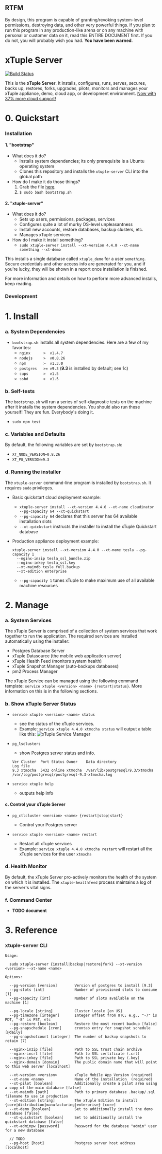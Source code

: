## RTFM
By design, this program is capable of granting/revoking system-level permissions, destroying data, and other very powerful things. If you plan to run this program in any production-like arena or on any machine with personal or customer data on it, read this ENTIRE DOCUMENT first. If you do not, you will probably wish you had. **You have been warned.**

# xTuple Server
[![Build Status](https://magnum.travis-ci.com/xtuple/xtuple-scripts.svg?token=gns5sJtFWu8Pk688aPh7)](https://magnum.travis-ci.com/xtuple/xtuple-scripts)

This is the **xTuple Server**. It installs, configures, runs, serves, secures, backs up, restores, forks, upgrades, pilots, monitors and manages your xTuple appliance, demo, cloud app, or development environment. [Now with 37% more cloud support!](http://www.theonion.com/video/hp-on-that-cloud-thing-that-everyone-else-is-talki,28789/)

# 0. Quickstart

### Installation
#### 1. "bootstrap"
  - What does it do?
    - Installs system dependencies; its only prerequisite is a Ubuntu operating system
    - Clones this repository and installs the `xtuple-server` CLI into the global path
  - How do I make it do those things?
    1. Grab the file [here](https://github.com/xtuple/xtuple-scripts/blob/master/bootstrap.sh).
    2. `$ sudo bash bootstrap.sh`

#### 2. "xtuple-server"
  - What does it do?
    - Sets up users, permissions, packages, services
    - Configures quite a lot of murky OS-level unpleasantness
    - Install new accounts, restore databases, backup clusters, etc.
    - Manages xTuple services
  - How do I make it install something?
    - `sudo xtuple-server install --xt-version 4.4.0 --xt-name something --xt-demo`

This installs a single database called `xtuple_demo` for a user `something`. Secure credentials
and other access info are generated for you, and if you're lucky, they will be shown in a report once
installation is finished.

For more information and details on how to perform more advanced installs, keep reading.

### Development

# 1. Install

### a. System Dependencies

  - `bootstrap.sh` installs all system dependencies. Here are a few of my favorites:
    - `nginx      >  v1.4.7`
    - `nodejs     >  v0.8.26`
    - `npm        >  v1.3.0`
    - `postgres   >= v9.3` (**9.3** is installed by default; see 1c)
    - `cups       >  v1.5`
    - `sshd       >  v1.5`

### b. Self-tests

  The `bootstrap.sh` will run a series of self-diagnostic tests on the machine
  after it installs the system dependencies. You should also run these
  yourself! They are fun. Everybody's doing it.

  - `sudo npm test`

### c. Variables and Defaults

By default, the following variables are set by `bootstrap.sh`:
  - `XT_NODE_VERSION=0.8.26`
  - `XT_PG_VERSION=9.3`

### d. Running the installer

The `xtuple-server` command-line program is installed by `bootstrap.sh`. It requires `sudo` privileges.

  - Basic quickstart cloud deployment example:
    - `xtuple-server install --xt-version 4.4.0 --xt-name cloudinator --pg-capacity 64 --xt-quickstart`
    - `--pg-capacity 64` declares that this server has 64 available installation slots
    - `--xt-quickstart` instructs the installer to install the xTuple Quickstart database
  
  - Production appliance deployment example:
      ```
      xtuple-server install --xt-version 4.4.0 --xt-name tesla --pg-capacity 1
        --nginx-inzip tesla_ssl_bundle.zip
        --nginx-inkey tesla_ssl.key
        --xt-maindb tesla_full.backup
        --xt-edition enterprise
      ```
    - `--pg-capacity 1` tunes xTuple to make maximum use of all available machine resources

# 2. Manage

### a. System Services

The xTuple Server is comprised of a collection of system services that work together to run the application. The required services are installed automatically using the installer:

  - Postgres Database Server
  - xTuple Datasource (the mobile web application server)
  - xTuple Health Feed (monitors system health)
  - xTuple Snapshot Manager (auto-backups databases)
  - pm2 Process Manager

The xTuple Service can be managed using the following command template: `service xtuple <version> <name> {restart|status}`. More information on this is in the following sections.

### b. Show xTuple Server Status

  - `service xtuple <version> <name> status`
    - see the status of the xTuple services.
    - Example: `service xtuple 4.4.0 xtmocha status` will output a table like this:
      ![xTuple Service Manager](https://s3.amazonaws.com/com.xtuple.deploy-assets/pm2-table-2.png)

  - `pg_lsclusters`
    - show Postgres server status and info.
    ```
    Ver Cluster  Port Status Owner    Data directory                   Log file
    9.3 xtmocha  5432 online xtmocha  /var/lib/postgresql/9.3/xtmocha  /var/log/postgresql/postgresql-9.3-xtmocha.log
    ```

  - `service xtuple help`
    - outputs help info

#### c. Control your xTuple Server

  - `pg_ctlcluster <version> <name> {restart|stop|start}`
    - Control your Postgres server
  
  - `service xtuple <version> <name> restart`
    - Restart all xTuple services
    - Example: `service xtuple 4.4.0 xtmocha restart` will restart all the xTuple services for the user `xtmocha`

### d. Health Monitor

By default, the xTuple Server pro-actively monitors the health of the system on which it is installed. The `xtuple-healthfeed` process maintains a log of the server's vital signs.

### f. Command Center

  - **TODO document**

# 3. Reference

### xtuple-server CLI

    Usage:
    
      sudo xtuple-server {install|backup|restore|fork} --xt-version <version> --xt-name <name>

    Options:

      --pg-version [version]        Version of postgres to install [9.3]
      --pg-slots [int]              Number of provisioned slots to consume [1]
      --pg-capacity [int]           Number of slots available on the machine [1]

      --pg-locale [string]          Cluster locale [en_US]
      --pg-timezone [integer]       Integer offset from UTC; e.g., "-7" is PDT, "-8" is PST, etc
      --pg-restore [boolean]        Restore the most recent backup [false]
      --pg-snapschedule [cron]      crontab entry for snapshot schedule [@daily]
      --pg-snapshotcount [integer]  The number of backup snapshots to retain [7]

      --nginx-inzip [file]          Path to SSL trust chain archive
      --nginx-incrt [file]          Path to SSL certificate (.crt)
      --nginx-inkey [file]          Path to SSL private key (.key)
      --nginx-domain [domain]       The public domain name that will point to this web server [localhost]

      --xt-version <version>        xTuple Mobile App Version (required)
      --xt-name <name>              Name of the installation  (required)
      --xt-pilot [boolean]          Additionally create a pilot area using a copy of the main database [false]
      --xt-maindb [path]            Path to primary database .backup/.sql filename to use in production
      --xt-edition [string]         The xTuple Edition to install {core|distribution|manufacturing|enterprise} [core]
      --xt-demo [boolean]           Set to additionally install the demo database [false]
      --xt-quickstart [boolean]     Set to additionally install the quickstart database [false]
      --xt-adminpw [password]       Password for the database "admin" user for a new database

      // TODO
      --pg-host [host]              Postgres server host address [localhost]
